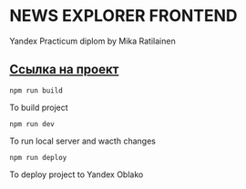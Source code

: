 # NEWS EXPLORER FRONTEND

Yandex Practicum diplom by Mika Ratilainen

## [Ссылка на проект](https://ratilainen.ru)

```
npm run build
```
To build project

```
npm run dev
```
To run local server and wacth changes

```
npm run deploy
```
To deploy project to Yandex Oblako
